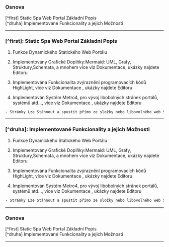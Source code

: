 ﻿
### Osnova

[^first] Static Spa Web Portal Základní Popis   
[^druha] Implementované Funkcionality a jejich Možnosti   

---

### [^first]: Static Spa Web Portal Základní Popis 

1. Funkce Dynamického Statického Web Portálu 

2. Implementovány Grafické Doplňky:Mermaid:  UML, Grafy, Struktury,Schemata, a mnohem více viz Dokumentace, ukázky najdete Editoru

3. Implementována Funkcionalita zvýraznění programovacích kódů HighLight, více viz Dokumentace , ukázky najdete Editoru

4. Implementován Systém Metro4, pro vývoj libobolných stránek portálů, systémů atd..., více viz Dokumentace , ukázky najdete Editoru


```html   
- Stránky Lze Stáhnout a spustit přímo ze složky nebo libovolného web Serveru, nutná pouze konfigurace Backend Serveru v souboru globalstorage.js 

```    
---

### [^druha]: Implementované Funkcionality a jejich Možnosti 

1. Funkce Dynamického Statického Web Portálu 

2. Implementovány Grafické Doplňky:Mermaid:  UML, Grafy, Struktury,Schemata, a mnohem více viz Dokumentace, ukázky najdete Editoru

3. Implementována Funkcionalita zvýraznění programovacích kódů HighLight, více viz Dokumentace , ukázky najdete Editoru

4. Implementován Systém Metro4, pro vývoj libobolných stránek portálů, systémů atd..., více viz Dokumentace , ukázky najdete Editoru


```html   
- Stránky Lze Stáhnout a spustit přímo ze složky nebo libovolného web Serveru, nutná pouze konfigurace Backend Serveru v souboru globalstorage.js 

```    

---

### Osnova

[^first] Static Spa Web Portal Základní Popis   
[^druha] Implementované Funkcionality a jejich Možnosti   

---
